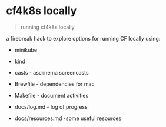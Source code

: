 # cf4k8s locally 

> running cf4k8s locally 

a firebreak hack to explore options for running CF locally using:
- minikube
- kind


- casts - asciinema screencasts
- Brewfile - dependencies for mac
- Makefile - document activities
- docs/log.md - log of progress
- docs/resources.md -some useful resources
